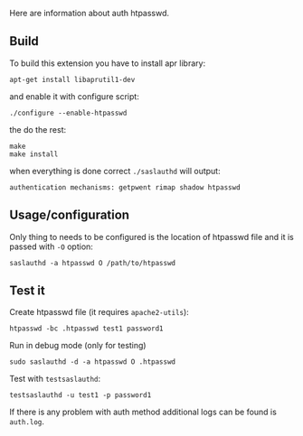 Here are information about auth htpasswd. 
## Build
To build this extension you have to install apr library:
```shell script
apt-get install libaprutil1-dev
``` 
and enable it with configure script:
```shell script
./configure --enable-htpasswd
```
the do the rest:
```shell script
make 
make install
```
when everything is done correct `./saslauthd` will output:
```
authentication mechanisms: getpwent rimap shadow htpasswd
```

## Usage/configuration
Only thing to needs to be configured is the location of htpasswd file
and it is passed with `-O` option:
```shell script
saslauthd -a htpasswd O /path/to/htpasswd
```

## Test it
Create htpasswd file (it requires `apache2-utils`):
```shell script
htpasswd -bc .htpasswd test1 password1
```
Run in debug mode (only for testing)
```shell script
sudo saslauthd -d -a htpasswd O .htpasswd
```

Test with `testsaslauthd`:
```shell script
testsaslauthd -u test1 -p password1
```

If there is any problem with auth method additional logs
can be found is `auth.log`.